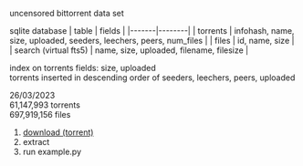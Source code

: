 uncensored bittorrent data set

sqlite database
| table | fields |
|-------|--------|
| torrents | infohash, name, size, uploaded, seeders, leechers, peers, num_files |
| files | id, name, size |
| search (virtual fts5) | name, size, uploaded, filename, filesize |

index on torrents fields: size, uploaded  
torrents inserted in descending order of seeders, leechers, peers, uploaded

26/03/2023  
61,147,993 torrents  
697,919,156 files

1. [download (torrent)](https://github.com/Kiwi-Torrent-Research/Kiwi-Torrent-Research/raw/main/Kiwi_Torrent_Research_sqlite_26_03_2023.torrent)
2. extract
3. run example.py
